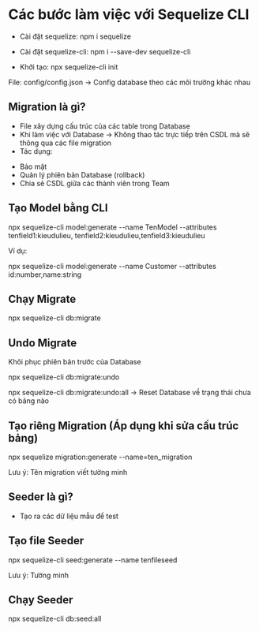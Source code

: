 # Các bước làm việc với Sequelize CLI

- Cài đặt sequelize: npm i sequelize

- Cài đặt sequelize-cli: npm i --save-dev sequelize-cli

- Khởi tạo: npx sequelize-cli init

File: config/config.json -> Config database theo các môi trường khác nhau

## Migration là gì?

- File xây dựng cấu trúc của các table trong Database
- Khi làm việc với Database -> Không thao tác trực tiếp trên CSDL mà sẽ thông qua các file migration
- Tác dụng:

* Bảo mật
* Quản lý phiên bản Database (rollback)
* Chia sẻ CSDL giữa các thành viên trong Team           

## Tạo Model bằng CLI

npx sequelize-cli model:generate --name TenModel --attributes tenfield1:kieudulieu, tenfield2:kieudulieu,tenfield3:kieudulieu

Ví dụ:

npx sequelize-cli model:generate --name Customer --attributes id:number,name:string

## Chạy Migrate

npx sequelize-cli db:migrate

## Undo Migrate

Khôi phục phiên bản trước của Database

npx sequelize-cli db:migrate:undo

npx sequelize-cli db:migrate:undo:all -> Reset Database về trạng thái chưa có bảng nào

## Tạo riêng Migration (Áp dụng khi sửa cấu trúc bảng)

npx sequelize migration:generate --name=ten_migration

Lưu ý: Tên migration viết tường minh

## Seeder là gì?

- Tạo ra các dữ liệu mẫu để test

## Tạo file Seeder

npx sequelize-cli seed:generate --name tenfileseed

Lưu ý: Tường minh

## Chạy Seeder

npx sequelize-cli db:seed:all

